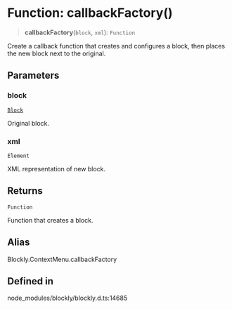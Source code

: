 # Function: callbackFactory()

> **callbackFactory**(`block`, `xml`): `Function`

Create a callback function that creates and configures a block,
then places the new block next to the original.

## Parameters

### block

[`Block`](../../classes/Block.md)

Original block.

### xml

`Element`

XML representation of new block.

## Returns

`Function`

Function that creates a block.

## Alias

Blockly.ContextMenu.callbackFactory

## Defined in

node_modules/blockly/blockly.d.ts:14685
